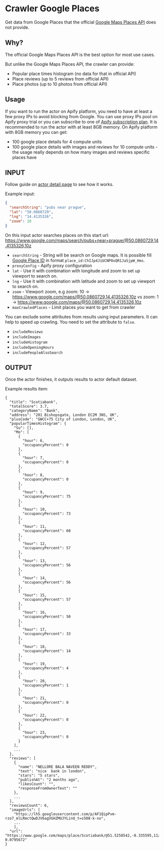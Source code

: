 # Crawler Google Places
Get data from Google Places that the official [Google Maps Places API](https://developers.google.com/places/web-service/search) does not provide.

## Why?
The official Google Maps Places API is the best option for most use cases.

But unlike the Google Maps Places API, the crawler can provide:

- Popular place times histogram (no data for that in official API)
- Place reviews (up to 5 reviews from official API)
- Place photos (up to 10 photos from official API)

## Usage

If you want to run the actor on Apify platform, you need to have at least a few proxy IPs to avoid blocking from Google. You can use proxy IPs pool on Apify proxy trial or you can subscribe to one of [Apify subscription plan](https://apify.com/pricing).
It is recommended to run the actor with at least 8GB memory. On Apify platform with 8GB memory you can get:
- 100 google place details for 4 compute units
- 100 google place details with images and reviews for 10 compute units - the usage really depends on how many images and reviews specific places have

## INPUT
Follow guide on [actor detail page](https://www.apify.com/drobnikj/crawler-google-places) to see how it works.

Example input:
```json
{
  "searchString": "pubs near prague",
  "lat": "50.0860729",
  "lng": "14.4135326",
  "zoom": 10
}
```
On this input actor searches places on this start url: https://www.google.com/maps/search/pubs+near+prague/@50.0860729,14.4135326,10z

- `searchString` - String will be search on Google maps. It is possible fill [Google Place ID](https://developers.google.com/places/place-id) in format `place_id:ChIJp4JiUCNP0xQR1JaSjpW_Hms`.
- `proxyConfig` - Apify proxy configuration
- `lat` - Use it with combination with longitude and zoom to set up viewport to search on.
- `lng` - Use it with combination with latitude and zoom to set up viewport to search on.
- `zoom` - Viewport zoom, e.g zoom: 10 -> https://www.google.com/maps/@50.0860729,14.4135326,10z vs zoom: 1 -> https://www.google.com/maps/@50.0860729,14.4135326,10z
- `maxCrawledPlaces` - Limit places you want to get from crawler

You can exclude some attributes from results using input parameters. It can help to speed up crawling.
You need to set the attribute to `false`.
- `includeReviews`
- `includeImages`
- `includeHistogram`
- `includeOpeningHours`
- `includePeopleAlsoSearch`

## OUTPUT
Once the actor finishes, it outputs results to actor default dataset.

Example results item:

```text
{
  "title": "Scotiabank",
  "totalScore": 3.7,
  "categoryName": "Bank",
  "address": "201 Bishopsgate, London EC2M 3NS, UK",
  "plusCode": "GWCC+75 City of London, London, UK",
  "popularTimesHistogram": {
    "Su": [],
    "Mo": [
      {
        "hour": 6,
        "occupancyPercent": 0
      },
      {
        "hour": 7,
        "occupancyPercent": 0
      },
      {
        "hour": 8,
        "occupancyPercent": 0
      },
      {
        "hour": 9,
        "occupancyPercent": 75
      },
      {
        "hour": 10,
        "occupancyPercent": 73
      },
      {
        "hour": 11,
        "occupancyPercent": 60
      },
      {
        "hour": 12,
        "occupancyPercent": 57
      },
      {
        "hour": 13,
        "occupancyPercent": 56
      },
      {
        "hour": 14,
        "occupancyPercent": 56
      },
      {
        "hour": 15,
        "occupancyPercent": 57
      },
      {
        "hour": 16,
        "occupancyPercent": 50
      },
      {
        "hour": 17,
        "occupancyPercent": 33
      },
      {
        "hour": 18,
        "occupancyPercent": 14
      },
      {
        "hour": 19,
        "occupancyPercent": 4
      },
      {
        "hour": 20,
        "occupancyPercent": 1
      },
      {
        "hour": 21,
        "occupancyPercent": 0
      },
      {
        "hour": 22,
        "occupancyPercent": 0
      },
      {
        "hour": 23,
        "occupancyPercent": 0
      }
    ],
    ...
  },
  "reviews": [
    {
      "name": "NELLORE BALA NAVEEN REDDY",
      "text": "nice  bank in london",
      "stars": "5 stars",
      "publishAt": "2 months ago",
      "likesCount": "",
      "responseFromOwnerText": ""
    },
    ...
  ],
  "reviewsCount": 6,
  "imageUrls": [
    "https://lh5.googleusercontent.com/p/AF1QipPvm-rzo7_mlLRmctQwDJV6agVGHZMUJYLinU_t=s508-k-no",
    ...
    ],
  "url": "https://www.google.com/maps/place/Scotiabank/@51.5258542,-0.335595,11z/data=!4m8!1m2!2m1!1sbanks+london!3m4!1s0x48761cb181573665:0x5fce6a25f2e99723!8m2!3d51.5206306!4d-0.0795672"
}
```

